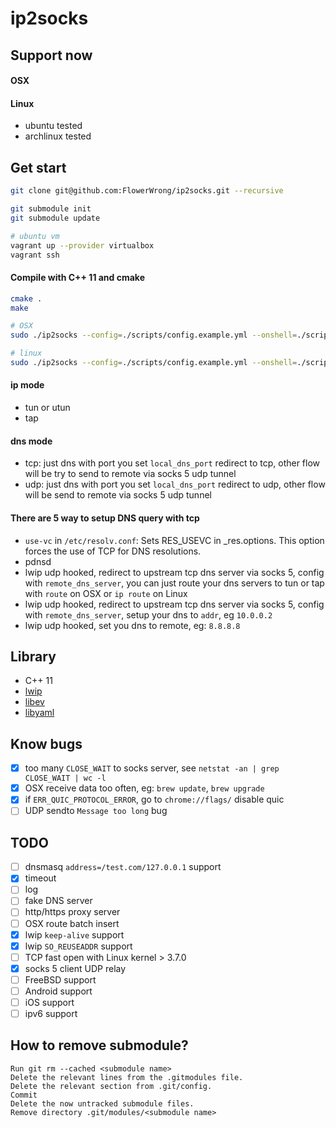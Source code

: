 # ip2socks

## Support now

#### OSX

#### Linux

* ubuntu tested
* archlinux tested

## Get start

```bash
git clone git@github.com:FlowerWrong/ip2socks.git --recursive

git submodule init
git submodule update

# ubuntu vm
vagrant up --provider virtualbox
vagrant ssh
```

#### Compile with C++ 11 and cmake

```bash
cmake .
make

# OSX
sudo ./ip2socks --config=./scripts/config.example.yml --onshell=./scripts/darwin_setup_utun.sh --downshell=./scripts/darwin_down_utun.sh

# linux
sudo ./ip2socks --config=./scripts/config.example.yml --onshell=./scripts/linux_setup_tuntap.sh --downshell=./scripts/linux_down_tuntap.sh
```

#### ip mode

* tun or utun
* tap

#### dns mode

* tcp: just dns with port you set `local_dns_port` redirect to tcp, other flow will be try to send to remote via socks 5 udp tunnel
* udp: just dns with port you set `local_dns_port` redirect to udp, other flow will be send to remote via socks 5 udp tunnel

#### There are 5 way to setup DNS query with tcp

* `use-vc` in `/etc/resolv.conf`: Sets RES_USEVC in _res.options.  This option forces the use of TCP for DNS resolutions.
* pdnsd
* lwip udp hooked, redirect to upstream tcp dns server via socks 5, config with `remote_dns_server`, you can just route your dns servers to tun or tap with `route` on OSX or `ip route` on Linux
* lwip udp hooked, redirect to upstream tcp dns server via socks 5, config with `remote_dns_server`, setup your dns to `addr`, eg `10.0.0.2`
* lwip udp hooked, set you dns to remote, eg: `8.8.8.8`

## Library

* C++ 11
* [lwip](https://github.com/FlowerWrong/lwip)
* [libev](http://software.schmorp.de/pkg/libev.html)
* [libyaml](https://github.com/yaml/libyaml)

## Know bugs

* [x] too many `CLOSE_WAIT` to socks server, see `netstat -an | grep CLOSE_WAIT | wc -l`
* [x] OSX receive data too often, eg: `brew update`, `brew upgrade`
* [x] if `ERR_QUIC_PROTOCOL_ERROR`, go to `chrome://flags/` disable quic
* [ ] UDP sendto `Message too long` bug

## TODO

* [ ] dnsmasq `address=/test.com/127.0.0.1` support
* [x] timeout
* [ ] log
* [ ] fake DNS server
* [ ] http/https proxy server
* [ ] OSX route batch insert
* [x] lwip `keep-alive` support
* [x] lwip `SO_REUSEADDR` support
* [ ] TCP fast open with Linux kernel > 3.7.0
* [x] socks 5 client UDP relay
* [ ] FreeBSD support
* [ ] Android support
* [ ] iOS support
* [ ] ipv6 support

## How to remove submodule?

```
Run git rm --cached <submodule name>
Delete the relevant lines from the .gitmodules file.
Delete the relevant section from .git/config.
Commit
Delete the now untracked submodule files.
Remove directory .git/modules/<submodule name>
```
